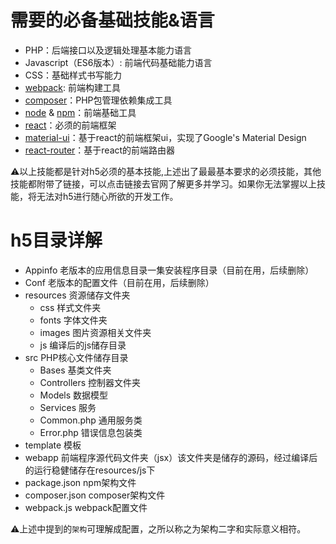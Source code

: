 # 需要的必备基础技能&语言
 - PHP：后端接口以及逻辑处理基本能力语言
 - Javascript（ES6版本）: 前端代码基础能力语言
 - CSS：基础样式书写能力
 - [webpack](https://github.com/webpack/webpack): 前端构建工具
 - [composer](https://getcomposer.org/)：PHP包管理依赖集成工具
 - [node](nodejs.org) & [npm](npmjs.com)：前端基础工具
 - [react](https://facebook.github.io/react/)：必须的前端框架
 - [material-ui](www.material-ui.com)：基于react的前端框架ui，实现了Google's Material Design
 - [react-router](https://github.com/ReactTraining/react-router)：基于react的前端路由器

⚠️以上技能都是针对h5必须的基本技能,上述出了最最基本要求的必须技能，其他技能都附带了链接，可以点击链接去官网了解更多并学习。如果你无法掌握以上技能，将无法对h5进行随心所欲的开发工作。

# h5目录详解
 - Appinfo 老版本的应用信息目录一集安装程序目录（目前在用，后续删除）
 - Conf 老版本的配置文件（目前在用，后续删除）
 - resources 资源储存文件夹
    - css 样式文件夹
    - fonts 字体文件夹
    - images 图片资源相关文件夹
    - js 编译后的js储存目录
 - src PHP核心文件储存目录
    - Bases 基类文件夹
    - Controllers 控制器文件夹
    - Models 数据模型
    - Services 服务
    - Common.php 通用服务类
    - Error.php 错误信息包装类
 - template 模板
 - webapp 前端程序源代码文件夹（jsx）该文件夹是储存的源码，经过编译后的运行稳健储存在resources/js下
 - package.json npm架构文件
 - composer.json composer架构文件
 - webpack.js webpack配置文件

⚠️上述中提到的`架构`可理解成配置，之所以称之为架构二字和实际意义相符。
